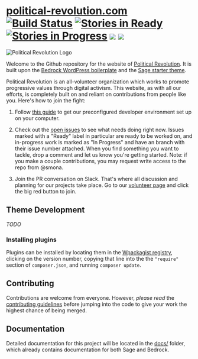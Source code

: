 # [political-revolution.com](https://github.com/politicalrev/political-revolution.com) [![Build Status](https://travis-ci.org/politicalrev/political-revolution.com.svg?branch=master)](https://travis-ci.org/politicalrev/political-revolution.com) [![Stories in Ready](https://badge.waffle.io/politicalrev/political-revolution.com.png?label=ready&title=Ready)](http://waffle.io/politicalrev/political-revolution.com) [![Stories in Progress](https://badge.waffle.io/politicalrev/political-revolution.com.svg?label=In%20Progress&title=In%20Progress)](http://waffle.io/politicalrev/political-revolution.com) <a href="https://codeclimate.com/repos/5891533788d1c10075005e38/feed"><img src="https://codeclimate.com/repos/5891533788d1c10075005e38/badges/18e14d6d31942441cd4c/gpa.svg" /></a> <a href="https://codeclimate.com/repos/5891533788d1c10075005e38/feed"><img src="https://codeclimate.com/repos/5891533788d1c10075005e38/badges/18e14d6d31942441cd4c/issue_count.svg" /></a>

![Political Revolution Logo](web/app/themes/thepoliticalsage/assets/images/logo-web.png)

Welcome to the Github repository for the website of [Political Revolution](https://political-revolution.com/about).
It is built upon the [Bedrock WordPress boilerplate](https://roots.io/bedrock/) and the
[Sage starter theme](https://github.com/roots/sage/releases/latest).

Political Revolution is an all-volunteer organization which works to promote progressive values through digital activism.
This website, as with all our efforts, is completely built on and reliant on contributions from people like you. Here's
how to join the fight:

1. Follow [this guide](docs/INSTALLATION.md) to get our preconfigured developer environment set up on your computer.

2. Check out the [open issues](https://github.com/politicalrev/political-revolution.com/issues) to see what needs doing
right now. Issues marked with a "Ready" label in particular are ready to be worked on, and in-progress work is marked as
"In Progress" and have an branch with their issue number attached. When you find something you want to tackle, drop a
comment and let us know you're getting started. Note: if you make a couple contributions, you may request write access
to the repo from @smona.

3. Join the PR conversation on Slack. That's where all discussion and planning for our projects take place. Go to our
[volunteer page](https://political-revolution.com/volunteer/) and click the big red button to join.


## Theme Development

*TODO*

### Installing plugins

Plugins can be installed by locating them in the [Wpackagist registry](https://wpackagist.org), clicking on the version
number, copying that line into the the `"require"` section of `composer.json`, and running `composer update`.

## Contributing

Contributions are welcome from everyone. However, *please read* the [contributing guidelines](docs/CONTRIBUTING.md) before
jumping into the code to give your work the highest chance of being merged.

## Documentation

Detailed documentation for this project will be located in the [docs/](docs) folder, which already contains documentation
for both Sage and Bedrock.
